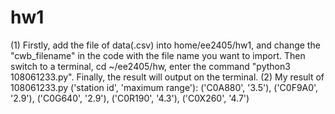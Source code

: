 # hw1
(1) Firstly, add the file of data(.csv) into home/ee2405/hw1, and change the "cwb_filename" in the code with the file name you want to import.
    Then switch to a terminal, cd ~/ee2405/hw, enter the command "python3 108061233.py".
    Finally, the result will output on the terminal.
(2) My result of 108061233.py 
   ('station id', 'maximum range'): ('C0A880', '3.5'), ('C0F9A0', '2.9'), ('C0G640', '2.9'), ('C0R190', '4.3'), ('C0X260', '4.7')   
